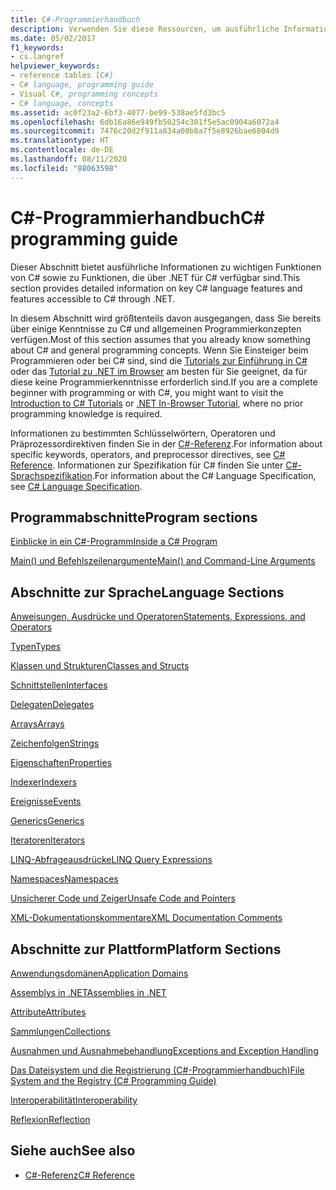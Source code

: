 ```yaml
---
title: C#-Programmierhandbuch
description: Verwenden Sie diese Ressourcen, um ausführliche Informationen zu wichtigen Funktionen von C# sowie zu Funktionen zu erhalten, die über .NET für C# verfügbar sind.
ms.date: 05/02/2017
f1_keywords:
- cs.langref
helpviewer_keywords:
- reference tables [C#]
- C# language, programming guide
- Visual C#, programming concepts
- C# language, concepts
ms.assetid: ac0f23a2-6bf3-4077-be99-538ae5fd3bc5
ms.openlocfilehash: 6db16a86e949fb50254c301f5e5ac0904a6072a4
ms.sourcegitcommit: 7476c20d2f911a834a00b8a7f5e8926bae6804d9
ms.translationtype: HT
ms.contentlocale: de-DE
ms.lasthandoff: 08/11/2020
ms.locfileid: "88063598"
---
```

# <a name="c-programming-guide"></a><span data-ttu-id="4be49-103">C#-Programmierhandbuch</span><span class="sxs-lookup"><span data-stu-id="4be49-103">C# programming guide</span></span>

<span data-ttu-id="4be49-104">Dieser Abschnitt bietet ausführliche Informationen zu wichtigen Funktionen von C# sowie zu Funktionen, die über .NET für C# verfügbar sind.</span><span class="sxs-lookup"><span data-stu-id="4be49-104">This section provides detailed information on key C# language features and features accessible to C# through .NET.</span></span>  
  
 <span data-ttu-id="4be49-105">In diesem Abschnitt wird größtenteils davon ausgegangen, dass Sie bereits über einige Kenntnisse zu C# und allgemeinen Programmierkonzepten verfügen.</span><span class="sxs-lookup"><span data-stu-id="4be49-105">Most of this section assumes that you already know something about C# and general programming concepts.</span></span> <span data-ttu-id="4be49-106">Wenn Sie Einsteiger beim Programmieren oder bei C# sind, sind die [Tutorials zur Einführung in C#](../tutorials/intro-to-csharp/index.md) oder das [Tutorial zu .NET im Browser](https://dotnet.microsoft.com/learn/dotnet/in-browser-tutorial/1) am besten für Sie geeignet, da für diese keine Programmierkenntnisse erforderlich sind.</span><span class="sxs-lookup"><span data-stu-id="4be49-106">If you are a complete beginner with programming or with C#, you might want to visit the [Introduction to C# Tutorials](../tutorials/intro-to-csharp/index.md) or [.NET In-Browser Tutorial](https://dotnet.microsoft.com/learn/dotnet/in-browser-tutorial/1), where no prior programming knowledge is required.</span></span>  
  
 <span data-ttu-id="4be49-107">Informationen zu bestimmten Schlüsselwörtern, Operatoren und Präprozessordirektiven finden Sie in der [C#-Referenz](../language-reference/index.md).</span><span class="sxs-lookup"><span data-stu-id="4be49-107">For information about specific keywords, operators, and preprocessor directives, see [C# Reference](../language-reference/index.md).</span></span> <span data-ttu-id="4be49-108">Informationen zur Spezifikation für C# finden Sie unter [C#-Sprachspezifikation](/dotnet/csharp/language-reference/language-specification/introduction).</span><span class="sxs-lookup"><span data-stu-id="4be49-108">For information about the C# Language Specification, see [C# Language Specification](/dotnet/csharp/language-reference/language-specification/introduction).</span></span>  
  
## <a name="program-sections"></a><span data-ttu-id="4be49-109">Programmabschnitte</span><span class="sxs-lookup"><span data-stu-id="4be49-109">Program sections</span></span>

[<span data-ttu-id="4be49-110">Einblicke in ein C#-Programm</span><span class="sxs-lookup"><span data-stu-id="4be49-110">Inside a C# Program</span></span>](./inside-a-program/index.md)  
  
[<span data-ttu-id="4be49-111">Main() und Befehlszeilenargumente</span><span class="sxs-lookup"><span data-stu-id="4be49-111">Main() and Command-Line Arguments</span></span>](./main-and-command-args/index.md)  

## <a name="language-sections"></a><span data-ttu-id="4be49-112">Abschnitte zur Sprache</span><span class="sxs-lookup"><span data-stu-id="4be49-112">Language Sections</span></span>

[<span data-ttu-id="4be49-113">Anweisungen, Ausdrücke und Operatoren</span><span class="sxs-lookup"><span data-stu-id="4be49-113">Statements, Expressions, and Operators</span></span>](./statements-expressions-operators/index.md)  

 [<span data-ttu-id="4be49-114">Typen</span><span class="sxs-lookup"><span data-stu-id="4be49-114">Types</span></span>](./types/index.md)  

 [<span data-ttu-id="4be49-115">Klassen und Strukturen</span><span class="sxs-lookup"><span data-stu-id="4be49-115">Classes and Structs</span></span>](./classes-and-structs/index.md)  
  
 [<span data-ttu-id="4be49-116">Schnittstellen</span><span class="sxs-lookup"><span data-stu-id="4be49-116">Interfaces</span></span>](./interfaces/index.md)  

 [<span data-ttu-id="4be49-117">Delegaten</span><span class="sxs-lookup"><span data-stu-id="4be49-117">Delegates</span></span>](./delegates/index.md)  

 [<span data-ttu-id="4be49-118">Arrays</span><span class="sxs-lookup"><span data-stu-id="4be49-118">Arrays</span></span>](./arrays/index.md)  
  
 [<span data-ttu-id="4be49-119">Zeichenfolgen</span><span class="sxs-lookup"><span data-stu-id="4be49-119">Strings</span></span>](./strings/index.md)  
  
 [<span data-ttu-id="4be49-120">Eigenschaften</span><span class="sxs-lookup"><span data-stu-id="4be49-120">Properties</span></span>](./classes-and-structs/properties.md)  
  
 [<span data-ttu-id="4be49-121">Indexer</span><span class="sxs-lookup"><span data-stu-id="4be49-121">Indexers</span></span>](./indexers/index.md)  
  
 [<span data-ttu-id="4be49-122">Ereignisse</span><span class="sxs-lookup"><span data-stu-id="4be49-122">Events</span></span>](./events/index.md)  
  
 [<span data-ttu-id="4be49-123">Generics</span><span class="sxs-lookup"><span data-stu-id="4be49-123">Generics</span></span>](./generics/index.md)  
  
 [<span data-ttu-id="4be49-124">Iteratoren</span><span class="sxs-lookup"><span data-stu-id="4be49-124">Iterators</span></span>](./concepts/iterators.md)
  
 [<span data-ttu-id="4be49-125">LINQ-Abfrageausdrücke</span><span class="sxs-lookup"><span data-stu-id="4be49-125">LINQ Query Expressions</span></span>](../linq/index.md)  
  
 [<span data-ttu-id="4be49-126">Namespaces</span><span class="sxs-lookup"><span data-stu-id="4be49-126">Namespaces</span></span>](./namespaces/index.md)  
  
 [<span data-ttu-id="4be49-127">Unsicherer Code und Zeiger</span><span class="sxs-lookup"><span data-stu-id="4be49-127">Unsafe Code and Pointers</span></span>](./unsafe-code-pointers/index.md)  
  
 [<span data-ttu-id="4be49-128">XML-Dokumentationskommentare</span><span class="sxs-lookup"><span data-stu-id="4be49-128">XML Documentation Comments</span></span>](./xmldoc/index.md)  
  
## <a name="platform-sections"></a><span data-ttu-id="4be49-129">Abschnitte zur Plattform</span><span class="sxs-lookup"><span data-stu-id="4be49-129">Platform Sections</span></span>

 [<span data-ttu-id="4be49-130">Anwendungsdomänen</span><span class="sxs-lookup"><span data-stu-id="4be49-130">Application Domains</span></span>](../../framework/app-domains/application-domains.md)  
  
 [<span data-ttu-id="4be49-131">Assemblys in .NET</span><span class="sxs-lookup"><span data-stu-id="4be49-131">Assemblies in .NET</span></span>](../../standard/assembly/index.md)  
  
 [<span data-ttu-id="4be49-132">Attribute</span><span class="sxs-lookup"><span data-stu-id="4be49-132">Attributes</span></span>](./concepts/attributes/index.md)  
  
 [<span data-ttu-id="4be49-133">Sammlungen</span><span class="sxs-lookup"><span data-stu-id="4be49-133">Collections</span></span>](./concepts/collections.md)  
  
 [<span data-ttu-id="4be49-134">Ausnahmen und Ausnahmebehandlung</span><span class="sxs-lookup"><span data-stu-id="4be49-134">Exceptions and Exception Handling</span></span>](./exceptions/index.md)  
  
 [<span data-ttu-id="4be49-135">Das Dateisystem und die Registrierung (C#-Programmierhandbuch)</span><span class="sxs-lookup"><span data-stu-id="4be49-135">File System and the Registry (C# Programming Guide)</span></span>](./file-system/index.md)  
  
 [<span data-ttu-id="4be49-136">Interoperabilität</span><span class="sxs-lookup"><span data-stu-id="4be49-136">Interoperability</span></span>](./interop/index.md)  
  
 [<span data-ttu-id="4be49-137">Reflexion</span><span class="sxs-lookup"><span data-stu-id="4be49-137">Reflection</span></span>](./concepts/reflection.md)  
  
## <a name="see-also"></a><span data-ttu-id="4be49-138">Siehe auch</span><span class="sxs-lookup"><span data-stu-id="4be49-138">See also</span></span>

- [<span data-ttu-id="4be49-139">C#-Referenz</span><span class="sxs-lookup"><span data-stu-id="4be49-139">C# Reference</span></span>](../language-reference/index.md)
